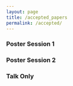 ```yaml
---
layout: page
title: /accepted_papers
permalink: /accepted/
---
```


### Poster Session 1

### Poster Session 2

### Talk Only
